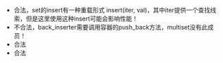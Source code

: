 * 合法，set的insert有一种重载形式 insert(iter, val)，其中iter提供一个查找线索，但是这里使用这种insert可能会影响性能！
* 不合法，back_inserter需要调用容器的push_back方法，multiset没有此成员！
* 合法
* 合法